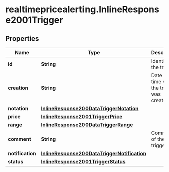 # realtimepricealerting.InlineResponse2001Trigger

## Properties

Name | Type | Description | Notes
------------ | ------------- | ------------- | -------------
**id** | **String** | Identifier of the trigger. | [optional] 
**creation** | **String** | Date and time when the trigger was created. | [optional] 
**notation** | [**InlineResponse200DataTriggerNotation**](InlineResponse200DataTriggerNotation.md) |  | [optional] 
**price** | [**InlineResponse2001TriggerPrice**](InlineResponse2001TriggerPrice.md) |  | [optional] 
**range** | [**InlineResponse200DataTriggerRange**](InlineResponse200DataTriggerRange.md) |  | [optional] 
**comment** | **String** | Comment of the trigger. | [optional] 
**notification** | [**InlineResponse200DataTriggerNotification**](InlineResponse200DataTriggerNotification.md) |  | [optional] 
**status** | [**InlineResponse2001TriggerStatus**](InlineResponse2001TriggerStatus.md) |  | [optional] 


